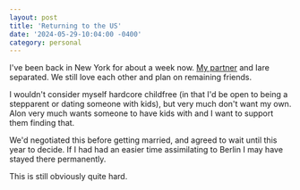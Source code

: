 ```yaml
---
layout: post
title: 'Returning to the US'
date: '2024-05-29-10:04:00 -0400'
category: personal
---
```

I've been back in New York for about a week now. [My partner](https://pedestrianobservations.com/) and Iare separated. We still love each other and plan on remaining friends.

I wouldn't consider myself hardcore childfree (in that I'd be open to
being a stepparent or dating someone with kids), but very much don't
want my own. Alon very much wants someone to have kids with and I want
to support them finding that.

We'd negotiated this before getting married, and agreed to wait until
this year to decide. If I had had an easier time assimilating to
Berlin I may have stayed there permanently.

This is still obviously quite hard.